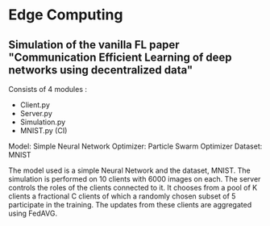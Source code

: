 # Edge Computing
## Simulation of the vanilla FL paper "Communication Efficient Learning of deep networks using decentralized data" 

Consists of 4 modules :
*  Client.py
*  Server.py
*  Simulation.py
*  MNIST.py (CI)

Model: Simple Neural Network
Optimizer: Particle Swarm Optimizer
Dataset: MNIST

The model used is a simple Neural Network and the dataset, MNIST. The simulation is performed on 10 clients with 6000 images on each. 
The server controls the roles of the clients connected to it. It chooses from a pool of K clients a fractional C clients of which a
randomly chosen subset of 5 participate in the training. The updates from these clients are aggregated using FedAVG. 
